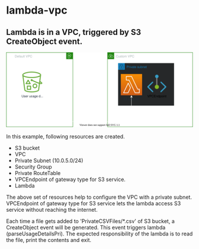 # lambda-vpc

## Lambda is in a VPC, triggered by S3 CreateObject event.

![Alt text](./architecture.svg?raw=true&sanitize=true "architecture diagram")

In this example, following resources are created.


- S3 bucket
- VPC
- Private Subnet (10.0.5.0/24)
- Security Group
- Private RouteTable
- VPCEndpoint of gateway type for S3 service.
- Lambda


The above set of resources help to configure the VPC with a private subnet.
VPCEndpoint of gateway type for S3 service lets the lambda access S3 service without reaching the internet.


Each time a file gets added to 'PrivateCSVFiles/*.csv' of S3 bucket, a CreateObject event will be generated.
This event triggers lambda (parseUsageDetailsPri).
The expected responsibility of the lambda is to read the file, print the contents and exit.